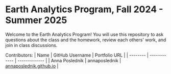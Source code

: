 # Earth Analytics Program, Fall 2024 - Summer 2025

Welcome to the Earth Analytics Program! You will use this repository to ask questions about the class and the homework, review each others' work, and join in class discussions.

Contributors:
| Name | GitHub Username | Portfolio URL |
| -------- | ------------ | ------------- |
| Anna Poslednik | annaposlednik | [annaposlednik.github.io](annaposlednik.github.io) |


